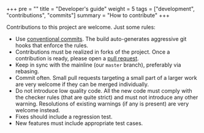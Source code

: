 +++
pre = ""
title = "Developer's guide"
weight = 5
tags = ["development", "contributions", "commits"]
summary = "How to contribute"
+++

Contributions to this project are welcome. Just some rules:

* Use [conventional commits](https://www.conventionalcommits.org/en/v1.0.0/). The build auto-generates aggressive git hooks that enforce the rules.
* Contributions must be realized in forks of the project. Once a contribution is ready, please open a [pull request](https://github.com/AlchemistSimulator/Alchemist/compare).
* Keep in sync with the mainline (our `master` branch), preferably via rebasing.
* Commit often. Small pull requests targeting a small part of a larger work are very welcome if they can be merged individually.
* Do not introduce low quality code. All the new code must comply with the checker rules (that are quite strict) and must not introduce any other warning. Resolutions of existing warnings (if any is present) are very welcome instead.
* Fixes should include a regression test.
* New features must include appropriate test cases.
